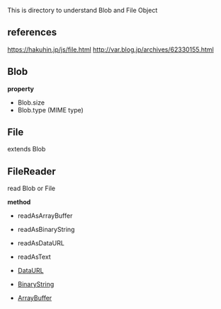 This is directory to understand Blob and File Object

## references
https://hakuhin.jp/js/file.html
http://var.blog.jp/archives/62330155.html

## Blob

**property**
- Blob.size
- Blob.type (MIME type)


## File
extends Blob

## FileReader
read Blob or File

**method**
- readAsArrayBuffer
- readAsBinaryString
- readAsDataURL
- readAsText

- [DataURL](https://developer.mozilla.org/ja/docs/Web/HTTP/Basics_of_HTTP/Data_URIs)
- [BinaryString]()
- [ArrayBuffer](https://developer.mozilla.org/ja/docs/Web/JavaScript/Reference/Global_Objects/ArrayBuffer)
